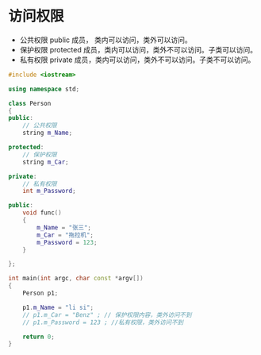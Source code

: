 # 访问权限

- 公共权限 public 成员， 类内可以访问，类外可以访问。
- 保护权限 protected 成员，类内可以访问，类外不可以访问。子类可以访问。
- 私有权限 private 成员，类内可以访问，类外不可以访问。子类不可以访问。

```c++
#include <iostream>

using namespace std;

class Person
{
public:
    // 公共权限
    string m_Name;

protected:
    // 保护权限
    string m_Car;

private:
    // 私有权限
    int m_Password;

public:
    void func()
    {
        m_Name = "张三";
        m_Car = "拖拉机";
        m_Password = 123;
    }

};

int main(int argc, char const *argv[])
{
    Person p1;

    p1.m_Name = "li si";
    // p1.m_Car = "Benz" ; // 保护权限内容，类外访问不到
    // p1.m_Password = 123 ; //私有权限，类外访问不到

    return 0;
}
```
